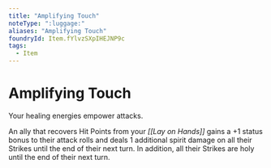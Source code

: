 ```yaml
---
title: "Amplifying Touch"
noteType: ":luggage:"
aliases: "Amplifying Touch"
foundryId: Item.fYlvzSXpIHEJNP9c
tags:
  - Item
---
```


# Amplifying Touch

Your healing energies empower attacks.

An ally that recovers Hit Points from your _[[Lay on Hands]]_ gains a +1 status bonus to their attack rolls and deals 1 additional spirit damage on all their Strikes until the end of their next turn. In addition, all their Strikes are holy until the end of their next turn.
